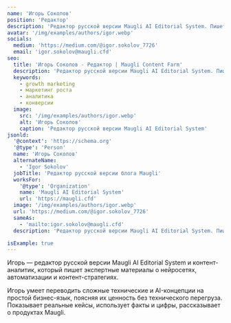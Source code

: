 ```yaml
---
name: 'Игорь Соколов'
position: 'Редактор'
description: 'Редактор русской версии Maugli AI Editorial System. Пишет продуктовые статьи и экспертные материалы о нейросетях, GPT-SEO и автоматизации контента.'
avatar: '/img/examples/authors/igor.webp'
socials:
  medium: 'https://medium.com/@igor.sokolov_7726'
  email: 'igor.sokolov@maugli.cfd'
seo:
  title: 'Игорь Соколов - Редактор | Maugli Content Farm'
  description: 'Редактор русской версии Maugli AI Editorial System. Пишет экспертные материалы о нейросетях, GPT-SEO и автоматизации контента.'
  keywords:
    - growth marketing
    - маркетинг роста
    - аналитика
    - конверсии
  image:
    src: '/img/examples/authors/igor.webp'
    alt: 'Игорь Соколов'
    caption: 'Редактор русской версии Maugli AI Editorial System'
jsonld:
  '@context': 'https://schema.org'
  '@type': 'Person'
  name: 'Игорь Соколов'
  alternateName:
    - 'Igor Sokolov'
  jobTitle: 'Редактор русской версии блога Maugli'
  worksFor:
    '@type': 'Organization'
    name: 'Maugli AI Editorial System'
    url: 'https://maugli.cfd'
  image: '/img/examples/authors/igor.webp'
  url: 'https://medium.com/@igor.sokolov_7726'
  sameAs:
    - 'mailto:igor.sokolov@maugli.cfd'
  description: 'Редактор русской версии Maugli AI Editorial System. Пишет аналитические статьи о нейросетях, GPT-SEO, автоматизации контента и продуктовых стратегиях.'

isExample: true
---
```


Игорь — редактор русской версии Maugli AI Editorial System и контент-аналитик, который пишет экспертные материалы о нейросетях, автоматизации и контент-стратегиях.

Игорь умеет переводить сложные технические и AI-концепции на простой бизнес-язык, поясняя их ценность без технического перегруза. Показывает реальные кейсы, использует факты и цифры, рассказывает о продуктах Maugli.
